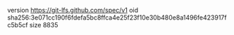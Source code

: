 version https://git-lfs.github.com/spec/v1
oid sha256:3e071cc190f6fdefa5bc8ffca4e25f23f10e30b480e8a1496fe423917fc5b5cf
size 8835
